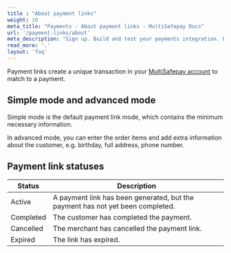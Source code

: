 ```yaml
---
title : "About payment links"
weight: 10
meta_title: "Payments - About payment links - MultiSafepay Docs"
url: '/payment-links/about'
meta_description: "Sign up. Build and test your payments integration. Explore our products and services. Use our API Reference, SDKs, and wrappers. Get support."
read_more: '.'
layout: 'faq'
---
```


Payment links create a unique transaction in your [MultiSafepay account](https://merchant.multisafepay.com/) to match to a payment.

## Simple mode and advanced mode

Simple mode is the default payment link mode, which contains the minimum necessary information. 

In advanced mode, you can enter the order items and add extra information about the customer, e.g. birthday, full address, phone number. 

## Payment link statuses

|  Status      | Description |
|-----|----|
| Active      | A payment link has been generated, but the payment has not yet been completed.  | 
| Completed   | The customer has completed the payment. | 
| Cancelled   | The merchant has cancelled the payment link.| 
| Expired     | The link has expired.  | 

